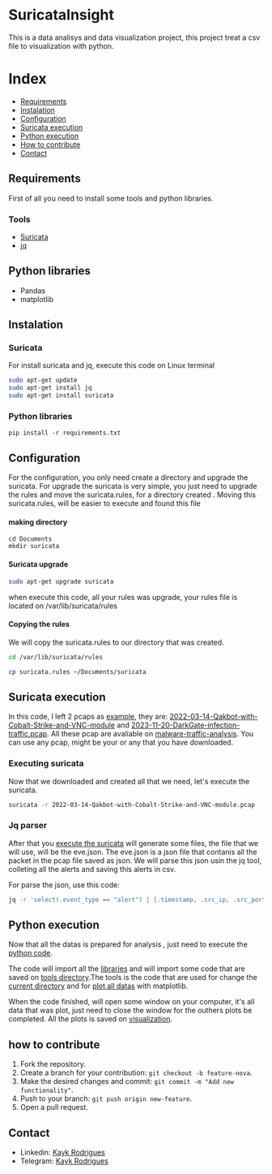 # SuricataInsight

This is a data analisys and data visualization project, this project treat a csv file to visualization with python.

# Index
+ [Requirements](#requirements)
+ [Instalation](#instalation)
+ [Configuration](#configuration)
+ [Suricata execution](#suricata-execution)
+ [Python execution](#python-execution)
+ [How to contribute](#how-to-contribute)
+ [Contact](#contact)

## Requirements

First of all you need to install some tools and python libraries.

### Tools
+ [Suricata](https://suricata.io/)
+ [jq](https://jqlang.github.io/jq/)

## Python libraries
+ Pandas
+ matplotlib


## Instalation

### Suricata
For install suricata and jq, execute this code on Linux terminal
```bash
sudo apt-get update
sudo apt-get install jq
sudo apt-get install suricata
```
### Python libraries

```python3
pip install -r requirements.txt
```


## Configuration
For the configuration, you only need create a directory and upgrade the suricata. For upgrade the suricata is very simple, you just need to upgrade the rules and move the suricata.rules, for a directory created . Moving this suricata.rules, will be easier to execute and found this file

#### making directory

```
cd Documents
mkdir suricata
```

#### Suricata upgrade
 ```bash
sudo apt-get upgrade suricata
```
when execute this code, all your rules was upgrade, your rules file is located on /var/lib/suricata/rules

#### Copying the rules

We will copy the suricata.rules to our directory that was created.

```bash
cd /var/lib/suricata/rules

cp suricata.rules ~/Documents/suricata
```




## Suricata execution

In this code, I left 2 pcaps as [example](https://github.com/kaykRodr1gu3s/SuricataInsight/tree/main/csv_file), they are: [2022-03-14-Qakbot-with-Cobalt-Strike-and-VNC-module](https://www.malware-traffic-analysis.net/2022/03/16/index.html) and [2023-11-20-DarkGate-infection-traffic.pcap](https://www.malware-traffic-analysis.net/2023/11/20/index.html). All these pcap are avaliable on [malware-traffic-analysis](https://www.malware-traffic-analysis.net). You can use any pcap, might be your or any that you have downloaded.

### Executing suricata
Now that we downloaded and created all that we need, let's execute the suricata.

```bash
suricata -r 2022-03-14-Qakbot-with-Cobalt-Strike-and-VNC-module.pcap  -S suricata.rules -v -l .

```
### Jq parser

After that you [execute the suricata](#executing-suricata) will generate some files, the file that we will use, will be the eve.json. The eve.json is a json file that contanis all the packet in the pcap file saved as json. We will parse this json usin the jq tool, colleting all the alerts and saving this alerts in csv.


For parse the json, use this code:


```bash
jq -r 'select(.event_type == "alert") | [.timestamp, .src_ip, .src_port, .dest_ip, .dest_port, .event_type, .alert.severity, .alert.signature] | @csv' eve.json | sort -d > ~/Documentos/Suricata_rules/pcap_content.csv

```


## Python execution

Now that all the datas is prepared for analysis , just need to execute the [python code](https://github.com/kaykRodr1gu3s/SuricataInsight/blob/main/Main.py).

The code will import all the [libraries](#python-libraries) and will import some code that are saved on [tools directory](https://github.com/kaykRodr1gu3s/SuricataInsight/tree/main/tools).The tools is the code that are used for change the [current directory](https://github.com/kaykRodr1gu3s/SuricataInsight/blob/main/tools/directory_helper.py) and for [plot all datas](https://github.com/kaykRodr1gu3s/SuricataInsight/blob/main/tools/plot.py) with matplotlib.

When the code finished, will open some window on your computer, it's all data that was plot, just need to close the window for the outhers plots be completed. All the plots is saved on [visualization](https://github.com/kaykRodr1gu3s/SuricataInsight/blob/main/tools/plot.py).



## how to contribute
 1. Fork the repository.
 2. Create a branch for your contribution: `git checkout -b feature-nova`.
 3. Make the desired changes and commit: `git commit -m "Add new functionality"`.
 4. Push to your branch: `git push origin new-feature`.
 5. Open a pull request.




## Contact

- Linkedin: [Kayk Rodrigues](https://www.linkedin.com/in/kayk-rodrigues-504a03273)
- Telegram: [Kayk Rodrigues](https://t.me/kaykRodrigues)

